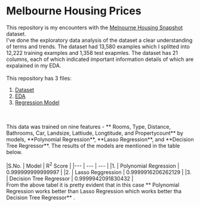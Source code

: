 # Melbourne Housing Prices
This repository is my encounters with the [Melnourne Housing Snapshot](https://www.kaggle.com/dansbecker/melbourne-housing-snapshot) dataset.<br>
I've done the exploratory data analysis of the dataset a clear understanding of terms and trends. The dataset had 13,580 examples which I splitted into 12,222 training examples and 1,358 test exapmles. The dataset has 21 columns, each of which indicated important information details of which are expalained in my EDA.<br>
<br>
This repository has 3 files:<br>
1. [Dataset](https://github.com/dochimekashiariri/Melbourne-Housing-Prices/blob/master/melb_data.csv)
2. [EDA](https://github.com/dochimekashiariri/Melbourne-Housing-Prices/blob/master/EDA.ipynb)
3. [Regression Model](https://github.com/dochimekashiariri/Melbourne-Housing-Prices/blob/master/Model.ipynb)
<br>
<br>
This data was trained on nine features - ** Rooms, Type, Distance, Bathrooms, Car, Landsize, Lattiude, Longtitude, and Propertycount** by models, **Polynomial Regression**, **Lasso Regression**, and **Decision Tree Regressor**. The results of the models are mentioned in the table below.<br><br>
|S.No. | Model  | R<sup>2</sup> Score | 
|--- | --- | --- |
|1. | Polynomial Regression | 0.999999999999997 |  
|2. | Lasso Reggression | 0.9999916206262129  |
|3. | Decision Tree Regressor | 0.9999942091830432 |  
<br>
From the above tabel it is pretty evident that in this case ** Polynomial Regression works better than Lasso Regression which works better tha Decision Tree Regressor** .<br> 